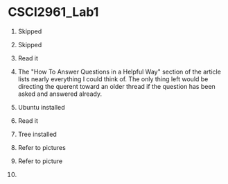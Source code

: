 # CSCI2961_Lab1

1) Skipped

2) Skipped

3) Read it 

4) The "How To Answer Questions in a Helpful Way" section of the article lists nearly everything I could think of. The only thing left would be directing the querent toward an older thread if the question has been asked and answered already. 

5) Ubuntu installed

6) Read it

7) Tree installed

8) Refer to pictures

9) Refer to picture

10) 
